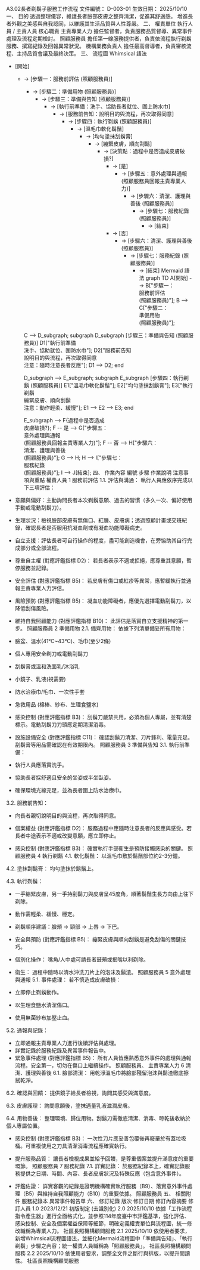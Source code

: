 A3.02長者剃鬍子服務工作流程
文件編號： D-003-01
生效日期： 2025/10/10
一、 目的
透過整理儀容，維護長者臉部皮膚之整齊清潔，促進其舒適感。
增進長者外觀之美感與自我認同，以維護其生活品質與人性尊嚴。
二、 權責單位
執行人員 / 主責人員
核心職責
主責專業人力
擔任監督者，負責服務品質督導、異常事件處理及流程定期檢討。
照顧服務員
擔任第一線服務提供者，負責依流程執行剃鬍服務、撰寫紀錄及回報異常狀況。
機構業務負責人
擔任最高督導者，負責審核流程、主持品質會議及最終決策。
三、 流程圖
Whimsical 語法
- [開始]  - -> [步驟一：服務前評估 (照顧服務員)]    - -> [步驟二：準備用物 (照顧服務員)]      - -> [步驟三：準備與告知 (照顧服務員)]        - -> [執行前準備：洗手、協助長者就位、圍上防水巾]          - -> [服務前告知：說明目的與流程，再次取得同意]            - -> [步驟四：執行剃鬍 (照顧服務員)]              - -> [溫毛巾軟化鬍鬚]                - -> [均勻塗抹刮鬍膏]                  - -> [繃緊皮膚，順向刮鬍]                    - -> [決策點：過程中是否造成皮膚破損?]                      - -> [是]                        - -> [步驟五：意外處理與通報 (照顧服務員回報主責專業人力)]                          - -> [步驟六：清潔、護理與善後 (照顧服務員)]                            - -> [步驟七：服務紀錄 (照顧服務員)]                              - -> [結束]                      - -> [否]                        - -> [步驟六：清潔、護理與善後 (照顧服務員)]                          - -> [步驟七：服務紀錄 (照顧服務員)]                            - -> [結束]
Mermaid 語法
graph TD    A[開始] --> B["步驟一：<br>服務前評估<br>(照顧服務員)"];    B --> C["步驟二：<br>準備用物<br>(照顧服務員)"];        C --> D_subgraph;    subgraph D_subgraph [步驟三：準備與告知 (照顧服務員)]        D1["執行前準備<br>洗手、協助就位、圍防水巾"];        D2["服務前告知<br>說明目的與流程，再次取得同意<br>注意：隨時注意長者反應"];        D1 --> D2;    end        D_subgraph --> E_subgraph;    subgraph E_subgraph [步驟四：執行剃鬍 (照顧服務員)]        E1["溫毛巾軟化鬍鬚"];        E2["均勻塗抹刮鬍膏"];        E3["執行剃鬍<br>繃緊皮膚、順向刮鬍<br>注意：動作輕柔、緩慢"];        E1 --> E2 --> E3;    end        E_subgraph --> F{過程中是否造成<br>皮膚破損?};    F -- 是 --> G["步驟五：<br>意外處理與通報<br>(照顧服務員回報主責專業人力)"];    F -- 否 --> H["步驟六：<br>清潔、護理與善後<br>(照顧服務員)"];    G --> H;    H --> I["步驟七：<br>服務紀錄<br>(照顧服務員)"];    I --> J[結束];
四、 作業內容
編號
步驟
作業說明
注意事項與重點
權責人員
1
服務前評估
1.1. 評估與溝通：
執行人員應依序完成以下三項評估：
- 意願與偏好：主動詢問長者本次剃鬍意願、過去的習慣（多久一次、偏好使用手動或電動刮鬍刀）。
- 生理狀況：檢視臉部皮膚有無傷口、紅腫、皮膚病；透過照顧計畫或交班紀錄，確認長者是否服用抗凝血劑或有凝血功能障礙病史。
- 自立支援：評估長者可自行操作的程度，盡可能創造機會，在旁協助其自行完成部分或全部流程。
- 尊重自主權 (對應評鑑指標 D2)：
若長者表示不適或拒絕，應尊重其意願，暫停服務並記錄。

- 安全評估 (對應評鑑指標 B5)：
若皮膚有傷口或紅疹等異常，應暫緩執行並通報主責專業人力評估。

- 風險預防 (對應評鑑指標 B5)：
凝血功能障礙者，應優先選擇電動刮鬍刀，以降低刮傷風險。

- 維持自我照顧能力 (對應評鑑指標 B10)：
此評估是落實自立支援精神的第一步。
照顧服務員
2
準備用物
2.1. 備齊用物：
依據下列清單備妥所有用物：
- 臉盆、溫水(41℃~43℃)、毛巾(至少2條)
- 個人專用安全剃刀或電動刮鬍刀
- 刮鬍膏或溫和洗面乳/沐浴乳
- 小鏡子、乳液(視需要)
- 防水治療巾/毛巾、一次性手套
- 急救用品 (棉棒、紗布、生理食鹽水)
- 感染控制 (對應評鑑指標 B3)：
刮鬍刀嚴禁共用，必須為個人專屬，並有清楚標示。電動刮鬍刀刀頭應定期清潔消毒。

- 設施設備安全 (對應評鑑指標 C11)：
確認刮鬍刀清潔、刀片鋒利、電量充足。刮鬍膏等用品需確認在有效期限內。
照顧服務員
3
準備與告知
3.1. 執行前準備：
- 執行人員應落實洗手。
- 協助長者採舒適且安全的坐姿或半坐臥姿。
- 確保環境光線充足，並為長者圍上防水治療巾。

3.2. 服務前告知：
- 向長者親切說明目的與流程，再次取得同意。
- 個案權益 (對應評鑑指標 D2)：
服務過程中應隨時注意長者的反應與感受。若長者中途表示不適或改變意願，應立即停止。

- 感染控制 (對應評鑑指標 B3)：
確實執行手部衛生是預防接觸感染的關鍵。
照顧服務員
4
執行剃鬍
4.1. 軟化鬍鬚：
以溫毛巾敷於鬍鬚部位約2-3分鐘。

4.2. 塗抹刮鬍膏：
均勻塗抹於鬍鬚上。

4.3. 執行剃鬍：
- 一手繃緊皮膚，另一手持刮鬍刀與皮膚呈45度角，順著鬍鬚生長方向由上往下剃除。
- 動作需輕柔、緩慢、穩定。
- 剃鬍順序建議：臉頰 → 頸部 → 上唇 → 下巴。
- 安全與預防 (對應評鑑指標 B5)：
繃緊皮膚與順向刮鬍是避免刮傷的關鍵技巧。

- 個別化操作：
嘴角/人中處可請長者鼓頰或抿嘴以利剃除。

- 衛生：
過程中隨時以清水沖洗刀片上的泡沫及鬍渣。
照顧服務員
5
意外處理與通報
5.1. 事件處理：
若不慎造成皮膚破損：
- 立即停止剃鬍動作。
- 以生理食鹽水清潔傷口。
- 使用無菌紗布加壓止血。

5.2. 通報與記錄：
- 立即通報主責專業人力進行後續評估與處理。
- 詳實記錄於服務紀錄及異常事件報告中。
- 緊急事件處理 (對應評鑑指標 B5)：
所有人員皆應熟悉意外事件的處理與通報流程。安全第一，切勿在傷口上繼續操作。
照顧服務員、
主責專業人力
6
清潔、護理與善後
6.1. 臉部清潔：
用乾淨溫毛巾將臉部殘留泡沫與鬍渣徹底擦拭乾淨。

6.2. 確認與回饋：
提供鏡子給長者檢視，詢問其感受與滿意度。

6.3. 皮膚護理：
詢問意願後，塗抹適量乳液滋潤皮膚。

6.4. 用物善後：
整理環境、歸位用物。刮鬍刀需徹底清潔、消毒、晾乾後收納於個人專屬位置。
- 感染控制 (對應評鑑指標 B3)：
一次性刀片應妥善包覆後再廢棄於有蓋垃圾桶。可重複使用之刀具清潔消毒流程應確實執行。

- 提升服務品質：
讓長者檢視成果並給予回饋，是尊重個案並提升滿意度的重要環節。
照顧服務員
7
服務紀錄
7.1. 詳實記錄：
於服務紀錄本上，確實記錄服務提供之日期、時間、內容、長者皮膚狀況及特殊反應（包含意外事件）。
- 評鑑佐證：
詳實客觀的紀錄是證明機構確實執行服務（B9）、落實意外事件處理（B5）與維持自我照顧能力（B10）的重要依據。
照顧服務員
五、 相關附件
服務紀錄本
異常事件報告單
六、 修訂紀錄
版次
修訂日期
修訂內容摘要
修訂人員
1.0
2023/12/21
初版制定
(去識別化)
2.0
2025/10/10
依據「工作流程指令產生器」進行全面格式化，並參照114年度臺中市評鑑基準，強化評估、感染控制、安全及個案權益保障等細節，明確定義權責單位與流程圖，統一修改職稱為專業人力。
社區長照機構顧問服務
2.1
2025/10/10
依使用者要求，新增Whimsical流程圖語法，並細化Mermaid流程圖中「準備與告知」、「執行剃鬍」步驟之內容；統一權責人員職稱為「照顧服務員」。
社區長照機構顧問服務
2.2
2025/10/10
依使用者要求，調整全文件之斷行與排版，以提升閱讀性。
社區長照機構顧問服務
